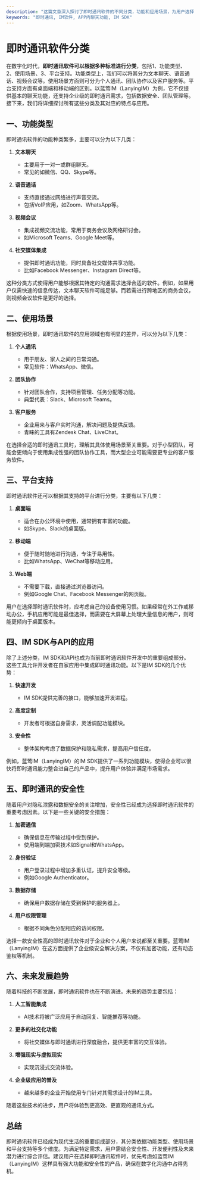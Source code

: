 ```yaml
---
description: "这篇文章深入探讨了即时通讯软件的不同分类，功能和应用场景，为用户选择合适的IM工具提供指导。"
keywords: "即时通讯, IM软件, APP内聊天功能, IM SDK"
---
```

# 即时通讯软件分类  

  

在数字化时代，**即时通讯软件可以根据多种标准进行分类**，包括1、功能类型、2、使用场景、3、平台支持。功能类型上，我们可以将其分为文本聊天、语音通话、视频会议等。使用场景方面则可分为个人通讯、团队协作以及客户服务等。平台支持方面有桌面端和移动端的区别。以蓝莺IM（LanyingIM）为例，它不仅提供基本的聊天功能，还支持企业级的即时通讯需求，包括数据安全、团队管理等。接下来，我们将详细探讨所有这些分类及其对应的特点与应用。

## 一、功能类型

即时通讯软件的功能种类繁多，主要可以分为以下几类：

1. **文本聊天**
   - 主要用于一对一或群组聊天。
   - 常见的如微信、QQ、Skype等。

2. **语音通话**
   - 支持直接通过网络进行声音交流。
   - 包括VoIP应用，如Zoom、WhatsApp等。

3. **视频会议**
   - 集成视频交流功能，常用于商务会议及网络研讨会。
   - 如Microsoft Teams、Google Meet等。

4. **社交媒体集成**
   - 提供即时通讯功能，同时具备社交媒体共享功能。
   - 比如Facebook Messenger、Instagram Direct等。

这种分类方式使得用户能够根据其特定的沟通需求选择合适的软件。例如，如果用户仅需快速的信息传达，文本聊天软件可能足够。而若需进行跨地区的商务会议，则视频会议软件是更好的选择。

## 二、使用场景

根据使用场景，即时通讯软件的应用领域也有明显的差异，可以分为以下几类：

1. **个人通讯**
   - 用于朋友、家人之间的日常沟通。
   - 常见软件：WhatsApp、微信。

2. **团队协作**
   - 针对团队合作，支持项目管理、任务分配等功能。
   - 典型代表：Slack、Microsoft Teams。

3. **客户服务**
   - 企业用来与客户实时沟通，解决问题及提供反馈。
   - 青睐的工具有Zendesk Chat、LiveChat。

在选择合适的即时通讯工具时，理解其具体使用场景至关重要。对于小型团队，可能会更倾向于使用集成性强的团队协作工具，而大型企业可能需要更专业的客户服务软件。

## 三、平台支持

即时通讯软件还可以根据其支持的平台进行分类，主要有以下几类：

1. **桌面端**
   - 适合在办公环境中使用，通常拥有丰富的功能。
   - 如Skype、Slack的桌面版。

2. **移动端**
   - 便于随时随地进行沟通，专注于易用性。
   - 比如WhatsApp、WeChat等移动应用。

3. **Web端**
   - 不需要下载，直接通过浏览器访问。
   - 例如Google Chat、Facebook Messenger的网页版。

用户在选择即时通讯软件时，应考虑自己的设备使用习惯。如果经常在外工作或移动办公，手机应用可能是最佳选择，而需要在大屏幕上处理大量信息的用户，则可能更倾向于桌面版本。

## 四、IM SDK与API的应用

除了上述分类，IM SDK和API也成为当前即时通讯软件开发中的重要组成部分。这些工具允许开发者在自家应用中集成即时通讯功能。以下是IM SDK的几个优势：

1. **快速开发**
   - IM SDK提供完善的接口，能够加速开发进程。

2. **高度定制**
   - 开发者可根据自身需求，灵活调配功能模块。

3. **安全性**
   - 整体架构考虑了数据保护和隐私需求，提高用户信任度。

例如，蓝莺IM（LanyingIM）的IM SDK提供了一系列功能模块，使得企业可以很快将即时通讯能力整合进自己的产品中，提升用户体验并满足市场需求。

## 五、即时通讯的安全性

随着用户对隐私泄露和数据安全的关注增加，安全性已经成为选择即时通讯软件的重要考虑因素。以下是一些关键的安全措施：

1. **加密通信**
   - 确保信息在传输过程中受到保护。
   - 使用端到端加密技术如Signal和WhatsApp。

2. **身份验证**
   - 用户登录过程中增加多重认证，提升安全等级。
   - 例如Google Authenticator。

3. **数据存储**
   - 确保用户数据存储在受到保护的服务器上。

4. **用户权限管理**
   - 根据不同角色分配相应的访问权限。

选择一款安全性高的即时通讯软件对于企业和个人用户来说都至关重要。蓝莺IM（LanyingIM）在这方面提供了企业级安全解决方案，不仅有加密功能，还有动态鉴权等机制。

## 六、未来发展趋势

随着科技的不断发展，即时通讯软件也在不断演进。未来的趋势主要包括：

1. **人工智能集成**
   - AI技术将被广泛应用于自动回复、智能推荐等功能。

2. **更多的社交化功能**
   - 将社交媒体与即时通讯进行深度融合，提供更丰富的交互体验。

3. **增强现实与虚拟现实**
   - 实现沉浸式交流体验。

4. **企业级应用的普及**
   - 越来越多的企业开始使用专门针对其需求设计的IM工具。

随着这些技术的进步，用户将体验到更高效、更直观的通讯方式。

## 总结

即时通讯软件已经成为现代生活的重要组成部分，其分类依据功能类型、使用场景和平台支持等多个维度。为满足特定需求，用户需结合安全性、开发便利性及未来潜力进行综合评估。建议用户在选择即时通讯软件时，优先考虑如蓝莺IM（LanyingIM）这样具有强大功能和安全性的产品，确保在数字化沟通中占得先机。
